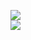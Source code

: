 [![](https://img.shields.io/badge/Made%20With-Github%20Spray-lightgrey.svg?style=for-the-badge&logo=github)](https://github.com/Annihil/github-spray#4006)  
[![](https://i.imgur.com/2DrTn0Z.gif)](https://github.com/Annihil/github-spray)
